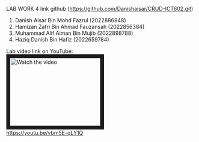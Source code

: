  LAB WORK 4 link github (https://github.com/Danishaisar/CRUD-ICT602.git)

1) Danish Aisar Bin Mohd Fazrul (2022886848)
2) Hamizan Zafri Bin Ahmad Fauzansah (2022856384)
3) Muhammad Alif Aiman Bin Mujib (2022898788)
4) Haziq Danish Bin Hafiz (2022659784)

Lab video link on YouTube:
<br>
<a href="http://www.youtube.com/watch?feature=player_embedded&v=vbm5E-qLY1Q" target="_blank">
 <img src="http://img.youtube.com/vi/vbm5E-qLY1Q/mqdefault.jpg" alt="Watch the video" width="240" height="180" border="10" />
</a>
<br>
https://youtu.be/vbm5E-qLY1Q
